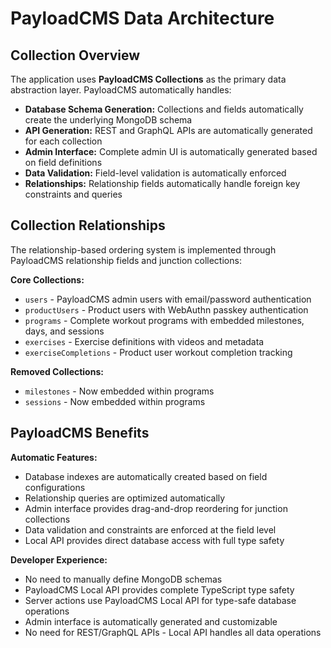 # PayloadCMS Data Architecture

## Collection Overview

The application uses **PayloadCMS Collections** as the primary data abstraction layer. PayloadCMS automatically handles:

- **Database Schema Generation:** Collections and fields automatically create the underlying MongoDB schema
- **API Generation:** REST and GraphQL APIs are automatically generated for each collection
- **Admin Interface:** Complete admin UI is automatically generated based on field definitions
- **Data Validation:** Field-level validation is automatically enforced
- **Relationships:** Relationship fields automatically handle foreign key constraints and queries

## Collection Relationships

The relationship-based ordering system is implemented through PayloadCMS relationship fields and junction collections:

**Core Collections:**

- `users` - PayloadCMS admin users with email/password authentication
- `productUsers` - Product users with WebAuthn passkey authentication
- `programs` - Complete workout programs with embedded milestones, days, and sessions
- `exercises` - Exercise definitions with videos and metadata
- `exerciseCompletions` - Product user workout completion tracking

**Removed Collections:**

- `milestones` - Now embedded within programs
- `sessions` - Now embedded within programs

## PayloadCMS Benefits

**Automatic Features:**

- Database indexes are automatically created based on field configurations
- Relationship queries are optimized automatically
- Admin interface provides drag-and-drop reordering for junction collections
- Data validation and constraints are enforced at the field level
- Local API provides direct database access with full type safety

**Developer Experience:**

- No need to manually define MongoDB schemas
- PayloadCMS Local API provides complete TypeScript type safety
- Server actions use PayloadCMS Local API for type-safe database operations
- Admin interface is automatically generated and customizable
- No need for REST/GraphQL APIs - Local API handles all data operations
